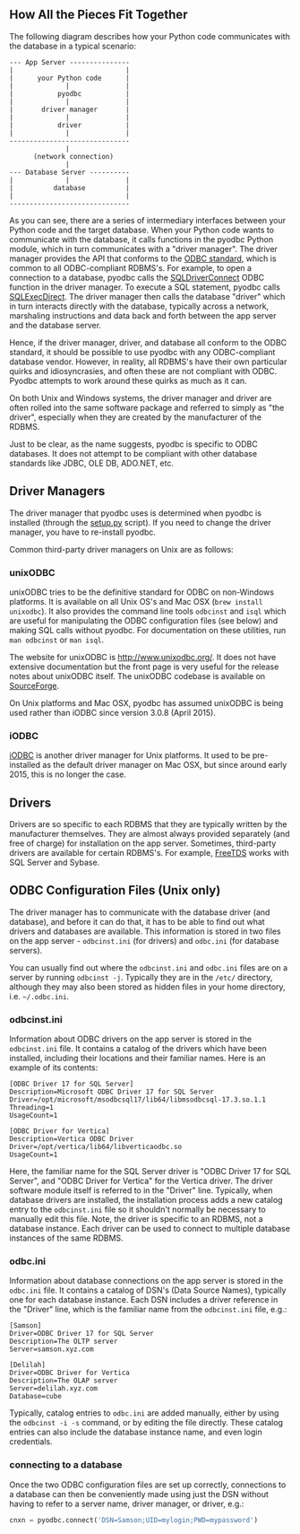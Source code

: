 ## How All the Pieces Fit Together

The following diagram describes how your Python code communicates with the database in a typical scenario:

```
--- App Server ---------------
|                            |
|      your Python code      |
|             |              |
|           pyodbc           |
|             |              |
|       driver manager       |
|             |              |
|           driver           |
|             |              |
------------------------------
              |
      (network connection)
              |
--- Database Server ----------
|             |              |
|          database          |
|                            |
------------------------------
```

As you can see, there are a series of intermediary interfaces between your Python code and the target database.
When your Python code wants to communicate with the database, it calls functions in the pyodbc Python module, which in turn communicates with a "driver manager".
The driver manager provides the API that conforms to the [ODBC standard](https://docs.microsoft.com/en-us/sql/odbc), which is common to all ODBC-compliant RDBMS's.
For example, to open a connection to a database, pyodbc calls the [SQLDriverConnect](https://docs.microsoft.com/en-us/sql/odbc/reference/syntax/sqldriverconnect-function) ODBC function in the driver manager. To execute a SQL statement, pyodbc calls [SQLExecDirect](https://docs.microsoft.com/en-us/sql/odbc/reference/syntax/sqlexecdirect-function).
The driver manager then calls the database "driver" which in turn interacts directly with the database, typically across a network, marshaling instructions and data back and forth between the app server and the database server.

Hence, if the driver manager, driver, and database all conform to the ODBC standard, it should be possible to use pyodbc with any ODBC-compliant database vendor.
However, in reality, all RDBMS's have their own particular quirks and idiosyncrasies, and often these are not compliant with ODBC.  Pyodbc attempts to work around these quirks as much as it can.

On both Unix and Windows systems, the driver manager and driver are often rolled into the same software package and referred to simply as "the driver", especially when they are created by the manufacturer of the RDBMS.

Just to be clear, as the name suggests, pyodbc is specific to ODBC databases.  It does not attempt to be compliant with other database standards like JDBC, OLE DB, ADO.NET, etc.

## Driver Managers

The driver manager that pyodbc uses is determined when pyodbc is installed (through the [setup.py](https://github.com/mkleehammer/pyodbc/blob/master/setup.py) script).  If you need to change the driver manager, you have to re-install pyodbc.

Common third-party driver managers on Unix are as follows:

### unixODBC

unixODBC tries to be the definitive standard for ODBC on non-Windows platforms.
It is available on all Unix OS's and Mac OSX (`brew install unixodbc`). It also provides the command line tools `odbcinst` and `isql` which are useful for manipulating the ODBC configuration files (see below) and making SQL calls without pyodbc. For documentation on these utilities, run `man odbcinst` or `man isql`.

The website for unixODBC is http://www.unixodbc.org/. It does not have extensive documentation but the front page is very useful for the release notes about unixODBC itself. The unixODBC codebase is available on [SourceForge](https://sourceforge.net/projects/unixodbc/).

On Unix platforms and Mac OSX, pyodbc has assumed unixODBC is being used rather than iODBC since version 3.0.8 (April 2015).

### iODBC

[iODBC](http://www.iodbc.org/) is another driver manager for Unix platforms. It used to be pre-installed as the default driver manager on Mac OSX, but since around early 2015, this is no longer the case.


## Drivers

Drivers are so specific to each RDBMS that they are typically written by the manufacturer themselves.  They are almost always provided separately (and free of charge) for installation on the app server.
Sometimes, third-party drivers are available for certain RDBMS's.  For example, [FreeTDS](http://www.freetds.org/) works with SQL Server and Sybase.


## ODBC Configuration Files (Unix only)

The driver manager has to communicate with the database driver (and database), and before it can do that, it has to be able to find out what drivers and databases are available. This information is stored in two files on the app server - `odbcinst.ini` (for drivers) and `odbc.ini` (for database servers).

You can usually find out where the `odbcinst.ini` and `odbc.ini` files are on a server by running `odbcinst -j`.  Typically they are in the `/etc/` directory, although they may also been stored as hidden files in your home directory, i.e. `~/.odbc.ini`.

### odbcinst.ini

Information about ODBC drivers on the app server is stored in the `odbcinst.ini` file.
It contains a catalog of the drivers which have been installed, including their locations and their familiar names.  Here is an example of its contents:

```
[ODBC Driver 17 for SQL Server]
Description=Microsoft ODBC Driver 17 for SQL Server
Driver=/opt/microsoft/msodbcsql17/lib64/libmsodbcsql-17.3.so.1.1
Threading=1
UsageCount=1

[ODBC Driver for Vertica]
Description=Vertica ODBC Driver
Driver=/opt/vertica/lib64/libverticaodbc.so
UsageCount=1
```

Here, the familiar name for the SQL Server driver is "ODBC Driver 17 for SQL Server", and "ODBC Driver for Vertica" for the Vertica driver.  The driver software module itself is referred to in the "Driver" line.  Typically, when database drivers are installed, the installation process adds a new catalog entry to the `odbcinst.ini` file so it shouldn't normally be necessary to manually edit this file.  Note, the driver is specific to an RDBMS, not a database instance.  Each driver can be used to connect to multiple database instances of the same RDBMS.

### odbc.ini

Information about database connections on the app server is stored in the `odbc.ini` file.
It contains a catalog of DSN's (Data Source Names), typically one for each database instance.  Each DSN includes a driver reference in the "Driver" line, which is the familiar name from the `odbcinst.ini` file, e.g.:

```
[Samson]
Driver=ODBC Driver 17 for SQL Server
Description=The OLTP server
Server=samson.xyz.com

[Delilah]
Driver=ODBC Driver for Vertica
Description=The OLAP server
Server=delilah.xyz.com
Database=cube
```

Typically, catalog entries to `odbc.ini` are added manually, either by using the `odbcinst -i -s` command, or by editing the file directly.  These catalog entries can also include the database instance name, and even login credentials.

### connecting to a database

Once the two ODBC configuration files are set up correctly, connections to a database can then be conveniently made using just the DSN without having to refer to a server name, driver manager, or driver, e.g.:
```python
cnxn = pyodbc.connect('DSN=Samson;UID=mylogin;PWD=mypassword')
```

